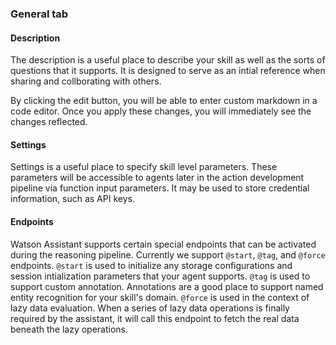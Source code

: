 ### General tab

#### Description

The description is a useful place to describe your skill as well as the sorts of questions that it supports. It is designed to serve as an intial reference when sharing and collborating with others.

By clicking the edit button, you will be able to enter custom markdown in a code editor. Once you apply these changes, you will immediately see the changes reflected.

#### Settings

Settings is a useful place to specify skill level parameters. These parameters will be accessible to agents later in the action development pipeline via function input parameters. It may be used to store credential information, such as API keys. 

#### Endpoints

Watson Assistant supports certain special endpoints that can be activated during the reasoning pipeline. Currently we support `@start`, `@tag`, and `@force` endpoints. `@start` is used to initialize any storage configurations and session intialization parameters that your agent supports. `@tag` is used to support custom annotation. Annotations are a good place to support named entity recognition for your skill's domain. `@force` is used in the context of lazy data evaluation. When a series of lazy data operations is finally required by the assistant, it will call this endpoint to fetch the real data beneath the lazy operations.
